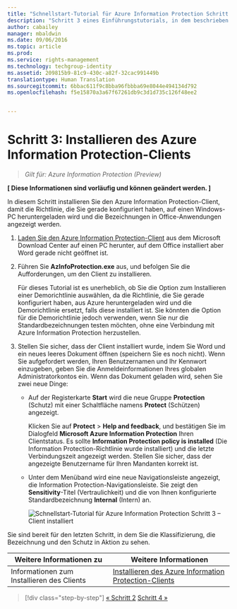 ```yaml
---
title: "Schnellstart-Tutorial für Azure Information Protection Schritt 3 | Azure Information Protection"
description: "Schritt 3 eines Einführungstutorials, in dem beschrieben wird, wie Sie Microsoft Azure Information Protection in nur 4 Schritten und weniger als 15 Minuten für Ihre Organisation testen können."
author: cabailey
manager: mbaldwin
ms.date: 09/06/2016
ms.topic: article
ms.prod: 
ms.service: rights-management
ms.technology: techgroup-identity
ms.assetid: 209815b9-81c9-430c-a82f-32cac991449b
translationtype: Human Translation
ms.sourcegitcommit: 6bbac611f9c8bba96fbbba69e8044e494134d792
ms.openlocfilehash: f5e15870a3a67f67261db9c3d1d735c126f48ee2


---
```


# Schritt 3: Installieren des Azure Information Protection-Clients 

>*Gilt für: Azure Information Protection (Preview)*

**[ Diese Informationen sind vorläufig und können geändert werden. ]**

In diesem Schritt installieren Sie den Azure Information Protection-Client, damit die Richtlinie, die Sie gerade konfiguriert haben, auf einen Windows-PC heruntergeladen wird und die Bezeichnungen in Office-Anwendungen angezeigt werden. 

1. [Laden Sie den Azure Information Protection-Client](https://www.microsoft.com/en-us/download/details.aspx?id=53018) aus dem Microsoft Download Center auf einen PC herunter, auf dem Office installiert aber Word gerade nicht geöffnet ist. 

2. Führen Sie **AzInfoProtection.exe** aus, und befolgen Sie die Aufforderungen, um den Client zu installieren.

    Für dieses Tutorial ist es unerheblich, ob Sie die Option zum Installieren einer Demorichtlinie auswählen, da die Richtlinie, die Sie gerade konfiguriert haben, aus Azure heruntergeladen wird und die Demorichtlinie ersetzt, falls diese installiert ist. Sie könnten die Option für die Demorichtlinie jedoch verwenden, wenn Sie nur die Standardbezeichnungen testen möchten, ohne eine Verbindung mit Azure Information Protection herzustellen. 

3. Stellen Sie sicher, dass der Client installiert wurde, indem Sie Word und ein neues leeres Dokument öffnen (speichern Sie es noch nicht). Wenn Sie aufgefordert werden, Ihren Benutzernamen und Ihr Kennwort einzugeben, geben Sie die Anmeldeinformationen Ihres globalen Administratorkontos ein. Wenn das Dokument geladen wird, sehen Sie zwei neue Dinge:

    - Auf der Registerkarte **Start** wird die neue Gruppe **Protection** (Schutz) mit einer Schaltfläche namens **Protect** (Schützen) angezeigt.

        Klicken Sie auf **Protect** > **Help and feedback**, und bestätigen Sie im Dialogfeld **Microsoft Azure Information Protection** Ihren Clientstatus. Es sollte **Information Protection policy is installed** (Die Information Protection-Richtlinie wurde installiert) und die letzte Verbindungszeit angezeigt werden. Stellen Sie sicher, dass der angezeigte Benutzername für Ihren Mandanten korrekt ist.

    - Unter dem Menüband wird eine neue Navigationsleiste angezeigt, die Information Protection-Navigationsleiste. Sie zeigt den **Sensitivity**-Titel (Vertraulichkeit) und die von Ihnen konfigurierte Standardbezeichnung **Internal** (Intern) an. 
    
        ![Schnellstart-Tutorial für Azure Information Protection Schritt 3 – Client installiert](../media/word2013-callouts2.png)

Sie sind bereit für den letzten Schritt, in dem Sie die Klassifizierung, die Bezeichnung und den Schutz in Aktion zu sehen.

|Weitere Informationen zu|Weitere Informationen|
|--------------------------------|--------------------------|
|Informationen zum Installieren des Clients|[Installieren des Azure Information Protection-Clients](info-protect-client.md)|


>[!div class="step-by-step"]
[&#171; Schritt 2](infoprotect-tutorial-step2.md)
[Schritt 4 &#187;](infoprotect-tutorial-step4.md)


<!--HONumber=Sep16_HO1-->


